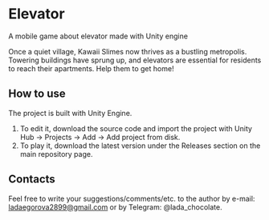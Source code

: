 # Elevator
A mobile game about elevator made with Unity engine

Once a quiet village, Kawaii Slimes now thrives as a bustling metropolis. 
Towering buildings have sprung up, and elevators are essential for residents to reach their apartments. Help them to get home!

## How to use
The project is built with Unity Engine.
1. To edit it, download the source code and import the project with Unity Hub -> Projects -> Add -> Add project from disk.
2. To play it, download the latest version under the Releases section on the main repository page.

## Contacts
Feel free to write your suggestions/comments/etc. to the author by e-mail: ladaegorova2899@gmail.com or by Telegram: @lada_chocolate.
